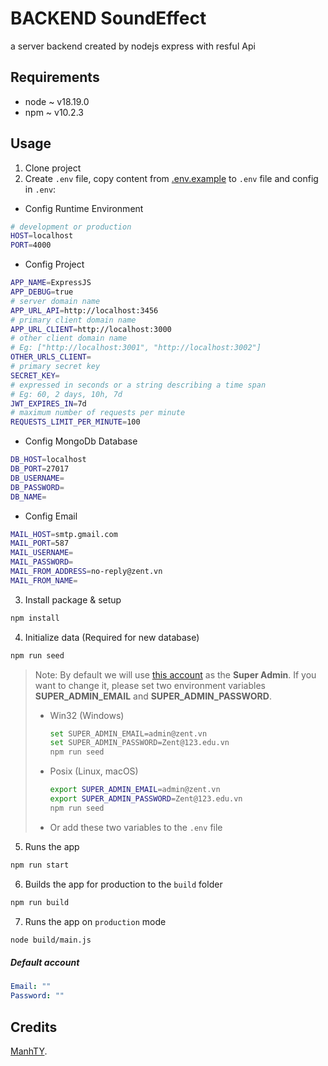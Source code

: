 # BACKEND SoundEffect

a server backend created by nodejs express with resful Api

## Requirements

-   node ~ v18.19.0
-   npm ~ v10.2.3

## Usage

1. Clone project
2. Create `.env` file, copy content from [.env.example](./.env.example) to `.env` file and config in `.env`:

-   Config Runtime Environment

```bash
# development or production
HOST=localhost
PORT=4000
```

-   Config Project

```bash
APP_NAME=ExpressJS
APP_DEBUG=true
# server domain name
APP_URL_API=http://localhost:3456
# primary client domain name
APP_URL_CLIENT=http://localhost:3000
# other client domain name
# Eg: ["http://localhost:3001", "http://localhost:3002"]
OTHER_URLS_CLIENT=
# primary secret key
SECRET_KEY=
# expressed in seconds or a string describing a time span
# Eg: 60, 2 days, 10h, 7d
JWT_EXPIRES_IN=7d
# maximum number of requests per minute
REQUESTS_LIMIT_PER_MINUTE=100
```

-   Config MongoDb Database

```bash
DB_HOST=localhost
DB_PORT=27017
DB_USERNAME=
DB_PASSWORD=
DB_NAME=
```

-   Config Email

```bash
MAIL_HOST=smtp.gmail.com
MAIL_PORT=587
MAIL_USERNAME=
MAIL_PASSWORD=
MAIL_FROM_ADDRESS=no-reply@zent.vn
MAIL_FROM_NAME=
```

3. Install package & setup

```bash
npm install
```

4. Initialize data (Required for new database)

```bash
npm run seed
```

> Note: By default we will use [this account](#default-account) as the **Super Admin**.
> If you want to change it, please set two environment variables **SUPER_ADMIN_EMAIL** and **SUPER_ADMIN_PASSWORD**.
>
> -   Win32 (Windows)
>     ```bash
>     set SUPER_ADMIN_EMAIL=admin@zent.vn
>     set SUPER_ADMIN_PASSWORD=Zent@123.edu.vn
>     npm run seed
>     ```
> -   Posix (Linux, macOS)
>     ```bash
>     export SUPER_ADMIN_EMAIL=admin@zent.vn
>     export SUPER_ADMIN_PASSWORD=Zent@123.edu.vn
>     npm run seed
>     ```
> -   Or add these two variables to the `.env` file

5. Runs the app

```bash
npm run start
```

6. Builds the app for production to the `build` folder

```bash
npm run build
```

7. Runs the app on `production` mode

```bash
node build/main.js
```


##### Default account

```yaml
Email: ""
Password: ""
```

## Credits

[ManhTY]().
